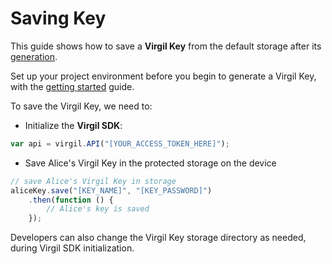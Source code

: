 # Saving Key

This guide shows how to save a **Virgil Key** from the default storage after its [generation](/guides/virgil-key/generating).

Set up your project environment before you begin to generate a Virgil Key, with the [getting started](/docs/guides/configuration/client.md) guide.

To save the Virgil Key, we need to:

- Initialize the **Virgil SDK**:

```javascript
var api = virgil.API("[YOUR_ACCESS_TOKEN_HERE]");
```

- Save Alice's Virgil Key in the protected storage on the device

```javascript
// save Alice's Virgil Key in storage
aliceKey.save("[KEY_NAME]", "[KEY_PASSWORD]")
    .then(function () {
        // Alice's key is saved
    });
```

Developers can also change the Virgil Key storage directory as needed, during Virgil SDK initialization.
